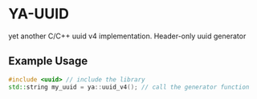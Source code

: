 # YA-UUID
yet another C/C++ uuid v4 implementation. Header-only uuid generator

## Example Usage
```c++
#include <uuid> // include the library
std::string my_uuid = ya::uuid_v4(); // call the generator function
```
